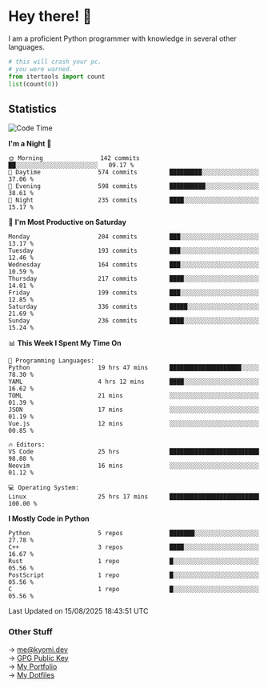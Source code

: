 # Hey there! 👋

I am a proficient Python programmer with knowledge in several other languages.

```py
# this will crash your pc.
# you were warned.
from itertools import count
list(count(0))
```

## Statistics
<!--START_SECTION:waka-->
![Code Time](http://img.shields.io/badge/Code%20Time-1%2C896%20hrs%2053%20mins-blue)

**I'm a Night 🦉** 

```text
🌞 Morning                142 commits         ██░░░░░░░░░░░░░░░░░░░░░░░   09.17 % 
🌆 Daytime                574 commits         █████████░░░░░░░░░░░░░░░░   37.06 % 
🌃 Evening                598 commits         ██████████░░░░░░░░░░░░░░░   38.61 % 
🌙 Night                  235 commits         ████░░░░░░░░░░░░░░░░░░░░░   15.17 % 
```
📅 **I'm Most Productive on Saturday** 

```text
Monday                   204 commits         ███░░░░░░░░░░░░░░░░░░░░░░   13.17 % 
Tuesday                  193 commits         ███░░░░░░░░░░░░░░░░░░░░░░   12.46 % 
Wednesday                164 commits         ███░░░░░░░░░░░░░░░░░░░░░░   10.59 % 
Thursday                 217 commits         ████░░░░░░░░░░░░░░░░░░░░░   14.01 % 
Friday                   199 commits         ███░░░░░░░░░░░░░░░░░░░░░░   12.85 % 
Saturday                 336 commits         █████░░░░░░░░░░░░░░░░░░░░   21.69 % 
Sunday                   236 commits         ████░░░░░░░░░░░░░░░░░░░░░   15.24 % 
```


📊 **This Week I Spent My Time On** 

```text
💬 Programming Languages: 
Python                   19 hrs 47 mins      ████████████████████░░░░░   78.30 % 
YAML                     4 hrs 12 mins       ████░░░░░░░░░░░░░░░░░░░░░   16.62 % 
TOML                     21 mins             ░░░░░░░░░░░░░░░░░░░░░░░░░   01.39 % 
JSON                     17 mins             ░░░░░░░░░░░░░░░░░░░░░░░░░   01.19 % 
Vue.js                   12 mins             ░░░░░░░░░░░░░░░░░░░░░░░░░   00.85 % 

🔥 Editors: 
VS Code                  25 hrs              █████████████████████████   98.88 % 
Neovim                   16 mins             ░░░░░░░░░░░░░░░░░░░░░░░░░   01.12 % 

💻 Operating System: 
Linux                    25 hrs 17 mins      █████████████████████████   100.00 % 
```

**I Mostly Code in Python** 

```text
Python                   5 repos             ███████░░░░░░░░░░░░░░░░░░   27.78 % 
C++                      3 repos             ████░░░░░░░░░░░░░░░░░░░░░   16.67 % 
Rust                     1 repo              █░░░░░░░░░░░░░░░░░░░░░░░░   05.56 % 
PostScript               1 repo              █░░░░░░░░░░░░░░░░░░░░░░░░   05.56 % 
C                        1 repo              █░░░░░░░░░░░░░░░░░░░░░░░░   05.56 % 
```




 Last Updated on 15/08/2025 18:43:51 UTC
<!--END_SECTION:waka-->

### Other Stuff

→ [me@kyomi.dev](mailto:me@kyomi.dev)\
→ [GPG Public Key](https://github.com/bitterteriyaki.gpg)\
→ [My Portfolio](https://kyomi.dev)\
→ [My Dotfiles](https://github.com/bitterteriyaki/dotfiles)
